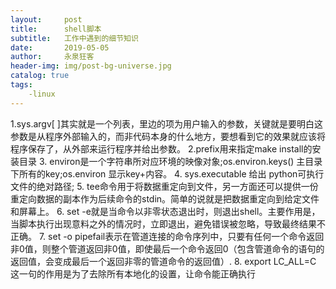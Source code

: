 ```yaml
---
layout:     post
title:      shell脚本
subtitle:   工作中遇到的细节知识
date:       2019-05-05
author:     永泉狂客
header-img: img/post-bg-universe.jpg
catalog: true
tags:
    -linux
---
```


1.sys.argv[ ]其实就是一个列表，里边的项为用户输入的参数，关键就是要明白这参数是从程序外部输入的，而非代码本身的什么地方，要想看到它的效果就应该将程序保存了，从外部来运行程序并给出参数。
2.prefix用来指定make install的安装目录
3. environ是一个字符串所对应环境的映像对象;os.environ.keys()  主目录下所有的key;os.environ 显示key+内容。
4. sys.executable 给出 python可执行文件的绝对路径;
5. tee命令用于将数据重定向到文件，另一方面还可以提供一份重定向数据的副本作为后续命令的stdin。简单的说就是把数据重定向到给定文件和屏幕上。
6. set -e就是当命令以非零状态退出时，则退出shell。主要作用是，当脚本执行出现意料之外的情况时，立即退出，避免错误被忽略，导致最终结果不正确。
7. set -o pipefail表示在管道连接的命令序列中，只要有任何一个命令返回非0值，则整个管道返回非0值，即使最后一个命令返回0（包含管道命令的语句的返回值，会变成最后一个返回非零的管道命令的返回值）.
8. export LC_ALL=C 这一句的作用是为了去除所有本地化的设置，让命令能正确执行
